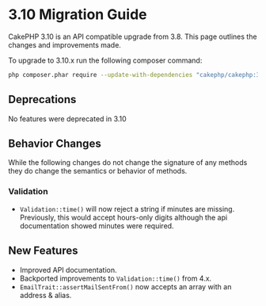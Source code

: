 # 3.10 Migration Guide

CakePHP 3.10 is an API compatible upgrade from 3.8. This page outlines the
changes and improvements made.

To upgrade to 3.10.x run the following composer command:

```bash
php composer.phar require --update-with-dependencies "cakephp/cakephp:3.10.*"

```

## Deprecations

No features were deprecated in 3.10

## Behavior Changes

While the following changes do not change the signature of any methods they do
change the semantics or behavior of methods.

### Validation

- `Validation::time()` will now reject a string if minutes are missing. Previously,
  this would accept hours-only digits although the api documentation showed minutes were required.
  
## New Features

- Improved API documentation.
- Backported improvements to `Validation::time()` from 4.x.
- `EmailTrait::assertMailSentFrom()` now accepts an array with an address
  & alias.
